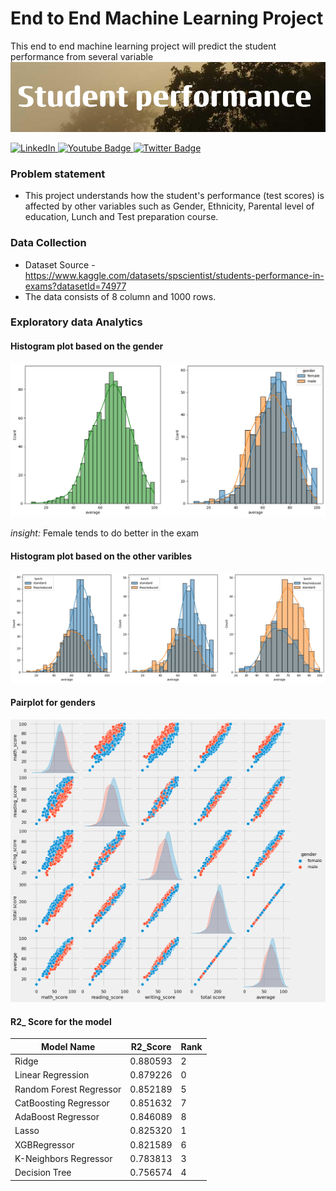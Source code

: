 # End to End Machine Learning Project
This end to end machine learning project will predict the student performance from several variable 
![Banner!](https://github.com/Asifbinsyed/Studentperformace/blob/main/Student.png?raw=true)

<div id="badge-container">
  <a href="https://www.linkedin.com/in/asifbinsyed/">
    <img src="https://img.shields.io/badge/LinkedIn-0077B5?style=for-the-badge&logo=linkedin&logoColor=white" alt="LinkedIn"/>
  </a>
  <a href="">
    <img src="https://img.shields.io/badge/Medium-12100E?style=for-the-badge&logo=medium&logoColor=white" alt="Youtube Badge"/>
  </a>
  <a href="your-twitter-URL">
    <img src="https://img.shields.io/badge/Twitter-blue?style=for-the-badge&logo=twitter&logoColor=white" alt="Twitter Badge"/>
  </a>
</div>

### Problem statement
- This project understands how the student's performance (test scores) is affected by other variables such as Gender, Ethnicity, Parental level of education, Lunch and Test preparation course.


### Data Collection
- Dataset Source - https://www.kaggle.com/datasets/spscientist/students-performance-in-exams?datasetId=74977
- The data consists of 8 column and 1000 rows.

### Exploratory data Analytics

#### Histogram plot based on the gender

![Histogram!](https://github.com/Asifbinsyed/Studentperformace/blob/main/image/histogram_based_on_gender.png)

*insight:* Female tends to do better in the exam

#### Histogram plot based on the other varibles
![Histogram other!](https://github.com/Asifbinsyed/Studentperformace/blob/main/image/histogram_for_other_varibles.png)

#### Pairplot for genders
![pair plot!](https://github.com/Asifbinsyed/Studentperformace/blob/main/image/pairplot.png)



#### R2_ Score for the model

| Model Name              | R2_Score | Rank |
| ----------------------- | -------- | ---- |
| Ridge                   | 0.880593 | 2    |
| Linear Regression       | 0.879226 | 0    |
| Random Forest Regressor | 0.852189 | 5    |
| CatBoosting Regressor   | 0.851632 | 7    |
| AdaBoost Regressor      | 0.846089 | 8    |
| Lasso                   | 0.825320 | 1    |
| XGBRegressor            | 0.821589 | 6    |
| K-Neighbors Regressor   | 0.783813 | 3    |
| Decision Tree           | 0.756574 | 4    |